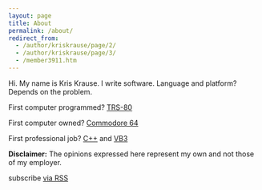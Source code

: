 ```yaml
---
layout: page
title: About
permalink: /about/
redirect_from:
  - /author/kriskrause/page/2/
  - /author/kriskrause/page/3/
  - /member3911.htm
---
```

Hi.  My name is Kris Krause.  I write software.  Language and platform?  Depends on the problem.

First computer programmed?  [TRS-80](https://en.wikipedia.org/wiki/TRS-80)

First computer owned?  [Commodore 64](https://en.wikipedia.org/wiki/Commodore_64)

First professional job?  [C++](https://en.wikipedia.org/wiki/C%2B%2B) and [VB3](https://en.wikipedia.org/wiki/Visual_Basic)




**Disclaimer:** The opinions expressed here represent my own and not those of my employer.


<p class="rss-subscribe">
	<span class="fi-rss size-21"></span> subscribe <a href="{{ "/feed.xml" | prepend: site.baseurl }}">via RSS</a>
</p>
